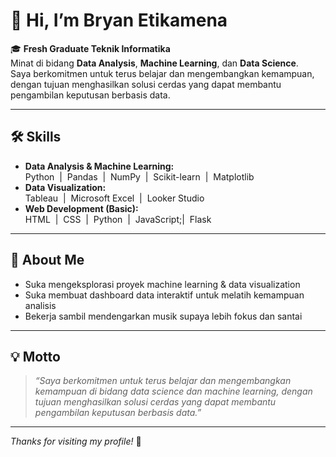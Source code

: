 # 👋 Hi, I’m Bryan Etikamena

🎓 **Fresh Graduate Teknik Informatika**  
Minat di bidang **Data Analysis**, **Machine Learning**, dan **Data Science**.  
Saya berkomitmen untuk terus belajar dan mengembangkan kemampuan, dengan tujuan menghasilkan solusi cerdas yang dapat membantu pengambilan keputusan berbasis data.

---

## 🛠️ Skills

- **Data Analysis & Machine Learning:**  
  Python &nbsp;|&nbsp; Pandas &nbsp;|&nbsp; NumPy &nbsp;|&nbsp; Scikit-learn &nbsp;|&nbsp; Matplotlib
- **Data Visualization:**  
  Tableau &nbsp;|&nbsp; Microsoft Excel &nbsp;|&nbsp; Looker Studio
- **Web Development (Basic):**  
  HTML &nbsp;|&nbsp; CSS &nbsp;|&nbsp; Python &nbsp;|&nbsp; JavaScript;|&nbsp; Flask

---

## 🌱 About Me

- Suka mengeksplorasi proyek machine learning & data visualization
- Suka membuat dashboard data interaktif untuk melatih kemampuan analisis
- Bekerja sambil mendengarkan musik supaya lebih fokus dan santai

---

## 💡 Motto

> _“Saya berkomitmen untuk terus belajar dan mengembangkan kemampuan di bidang data science dan machine learning, dengan tujuan menghasilkan solusi cerdas yang dapat membantu pengambilan keputusan berbasis data.”_

---

_Thanks for visiting my profile!_ 🚀

